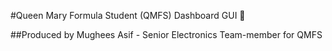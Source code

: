 #Queen Mary Formula Student (QMFS) Dashboard GUI :red_car:

##Produced by Mughees Asif - Senior Electronics Team-member for QMFS

